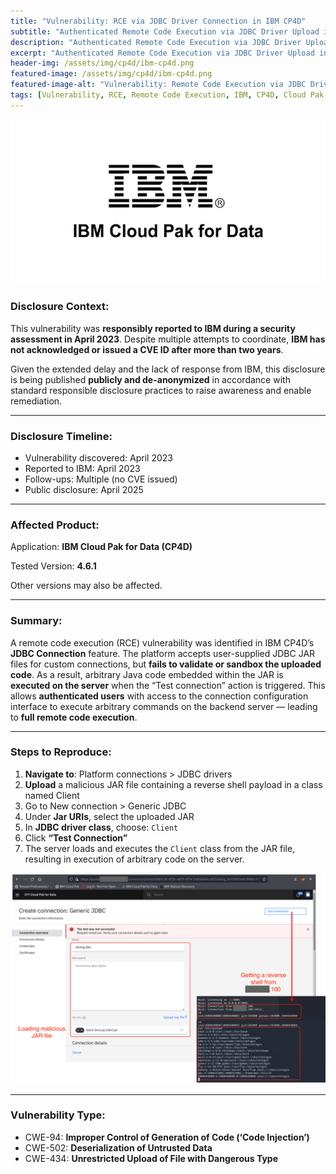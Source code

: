 ```yaml
---
title: "Vulnerability: RCE via JDBC Driver Connection in IBM CP4D"
subtitle: "Authenticated Remote Code Execution via JDBC Driver Upload in IBM Cloud Pak for Data (CP4D)"
description: "Authenticated Remote Code Execution via JDBC Driver Upload in IBM Cloud Pak for Data (CP4D)"
excerpt: "Authenticated Remote Code Execution via JDBC Driver Upload in IBM Cloud Pak for Data (CP4D)"
header-img: /assets/img/cp4d/ibm-cp4d.png
featured-image: /assets/img/cp4d/ibm-cp4d.png
featured-image-alt: "Vulnerability: Remote Code Execution via JDBC Driver Upload in IBM Cloud Pak for Data (CP4D)"
tags: [Vulnerability, RCE, Remote Code Execution, IBM, CP4D, Cloud Pak For Data]
---
```


![CP4D RCE](/assets/img/cp4d/ibm-cp4d.png)

### **Disclosure Context:**

This vulnerability was **responsibly reported to IBM during a security assessment in April 2023**. Despite multiple attempts to coordinate, **IBM has not acknowledged or issued a CVE ID after more than two years**.

Given the extended delay and the lack of response from IBM, this disclosure is being published **publicly and de-anonymized** in accordance with standard responsible disclosure practices to raise awareness and enable remediation.

------

### **Disclosure Timeline:**

- Vulnerability discovered: April 2023
- Reported to IBM: April 2023
- Follow-ups: Multiple (no CVE issued)
- Public disclosure: April 2025

---

### **Affected Product:**

Application: **IBM Cloud Pak for Data (CP4D)**

Tested Version: **4.6.1**

Other versions may also be affected.

------

### **Summary:**

A remote code execution (RCE) vulnerability was identified in IBM CP4D’s **JDBC Connection** feature. The platform accepts user-supplied JDBC JAR files for custom connections, but **fails to validate or sandbox the uploaded code**. As a result, arbitrary Java code embedded within the JAR is **executed on the server** when the “Test connection” action is triggered. This allows **authenticated users** with access to the connection configuration interface to execute arbitrary commands on the backend server — leading to **full remote code execution**.

------

### **Steps to Reproduce:**

1. **Navigate to**: Platform connections > JDBC drivers
2. **Upload** a malicious JAR file containing a reverse shell payload in a class named Client
3. Go to New connection > Generic JDBC
4. Under **Jar URIs**, select the uploaded JAR
5. In **JDBC driver class**, choose: `Client`
6. Click **“Test Connection”**
7. The server loads and executes the `Client` class from the JAR file, resulting in execution of arbitrary code on the server.

![CP4D RCE](/assets/img/cp4d/rce.png)

------

### **Vulnerability Type:**

- CWE-94: **Improper Control of Generation of Code (‘Code Injection’)**
- CWE-502: **Deserialization of Untrusted Data**
- CWE-434: **Unrestricted Upload of File with Dangerous Type**
